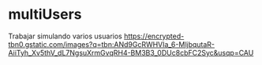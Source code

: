 # multiUsers
Trabajar simulando varios usuarios
https://encrypted-tbn0.gstatic.com/images?q=tbn:ANd9GcRWHVIa_6-MljbqutaR-AiiTyh_Xv5thV_dL7NgsuXrmGvqRH4-BM3B3_0DUc8cbFC2Syc&usqp=CAU
